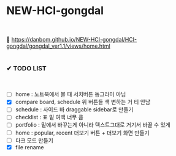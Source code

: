 # NEW-HCI-gongdal
<br>

👋 https://danbom.github.io/NEW-HCI-gongdal/HCI-gongdal/gongdal_ver1.1/views/home.html
<br>
<br>

<h3>
✔ TODO LIST
</h3>
<br>

- [ ] home : 노트북에서 볼 때 서치버튼 동그라미 아님
- [x] compare board, schedule 위 버튼들 색 변하는 거 티 안남
- [ ] schedule : 사이드 바 draggable sidebar로 만들기
- [ ] checklist : 표 밑 여백 너무 큼
- [ ] portfolio : 밑에서 바꾸는게 아니라 텍스트그대로 거기서 바꿀 수 있게
- [ ] home : popular, recent 더보기 버튼 + 더보기 화면 만들기
- [ ] 다크 모드 만들기
- [x] file rename